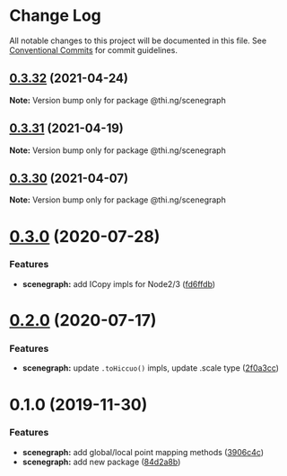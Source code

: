 # Change Log

All notable changes to this project will be documented in this file.
See [Conventional Commits](https://conventionalcommits.org) for commit guidelines.

## [0.3.32](https://github.com/thi-ng/umbrella/compare/@thi.ng/scenegraph@0.3.31...@thi.ng/scenegraph@0.3.32) (2021-04-24)

**Note:** Version bump only for package @thi.ng/scenegraph





## [0.3.31](https://github.com/thi-ng/umbrella/compare/@thi.ng/scenegraph@0.3.30...@thi.ng/scenegraph@0.3.31) (2021-04-19)

**Note:** Version bump only for package @thi.ng/scenegraph





## [0.3.30](https://github.com/thi-ng/umbrella/compare/@thi.ng/scenegraph@0.3.29...@thi.ng/scenegraph@0.3.30) (2021-04-07)

**Note:** Version bump only for package @thi.ng/scenegraph





# [0.3.0](https://github.com/thi-ng/umbrella/compare/@thi.ng/scenegraph@0.2.1...@thi.ng/scenegraph@0.3.0) (2020-07-28)


### Features

* **scenegraph:** add ICopy impls for Node2/3 ([fd6ffdb](https://github.com/thi-ng/umbrella/commit/fd6ffdb531886e53711de77c2df00c447ea65448))





# [0.2.0](https://github.com/thi-ng/umbrella/compare/@thi.ng/scenegraph@0.1.27...@thi.ng/scenegraph@0.2.0) (2020-07-17)


### Features

* **scenegraph:** update `.toHiccuo()` impls, update .scale type ([2f0a3cc](https://github.com/thi-ng/umbrella/commit/2f0a3cc6286bf8492c74c4497f13fe300980c353))





# 0.1.0 (2019-11-30)

### Features

* **scenegraph:** add global/local point mapping methods ([3906c4c](https://github.com/thi-ng/umbrella/commit/3906c4c68c541aa84bc407235c3fe3fdf3e2debe))
* **scenegraph:** add new package ([84d2a8b](https://github.com/thi-ng/umbrella/commit/84d2a8b96aeb7e8dd119be4fbc0c8c8277dc1990))

